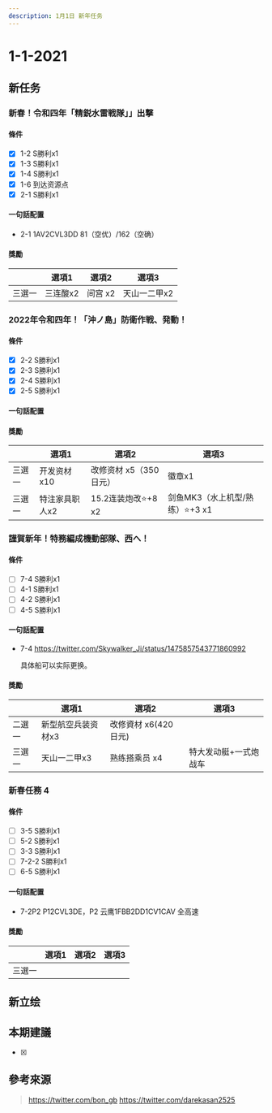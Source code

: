 ```yaml
---
description: 1月1日 新年任务
---
```


# 1-1-2021

## 新任务

### 新春！令和四年「精鋭水雷戦隊」」出撃

#### 條件

* [x] 1-2 S勝利x1
* [x] 1-3 S勝利x1
* [x] 1-4 S勝利x1
* [x] 1-6 到达资源点
* [x] 2-1 S勝利x1

#### 一句話配置

* 2-1 1AV2CVL3DD 81（空优）/162（空确）

#### 獎勵

|        | 選項1    | 選項2   | 選項3        |
| ------ | -------- | ------- | ------------ |
| 三選一 | 三连酸x2 | 间宫 x2 | 天山一二甲x2 |

### 2022年令和四年！「沖ノ島」防衛作戦、発動！

#### 條件

* [x] 2-2 S勝利x1
* [x] 2-3 S勝利x1
* [x] 2-4 S勝利x1
* [x] 2-5 S勝利x1

#### 一句話配置

#### 獎勵

|        | 選項1    | 選項2   | 選項3        |
| ------ | -------- | ------- | ------------ |
| 三選一 | 开发资材x10 | 改修资材 x5（350日元） | 徽章x1 |
| 三選一 | 特注家具职人x2 | 15.2连装炮改⭐+8 x2 | 剑鱼MK3（水上机型/熟练）⭐+3 x1 |

### 謹賀新年！特務編成機動部隊、西へ！

#### 條件

* [ ] 7-4 S勝利x1
* [ ] 4-1 S勝利x1
* [ ] 4-2 S勝利x1
* [ ] 4-5 S勝利x1

#### 一句話配置

* 7-4 https://twitter.com/Skywalker_Ji/status/1475857543771860992
  
  具体船可以实际更换。
  
#### 獎勵

|        | 選項1              | 選項2                | 選項3                 |
| ------ | ------------------ | -------------------- | --------------------- |
| 二選一 | 新型航空兵装资材x3 | 改修資材 x6(420日元) |                       |
| 三選一 | 天山一二甲x3       | 熟练搭乘员 x4        | 特大发动艇+一式炮战车 |

### 新春任務 4

#### 條件

* [ ] 3-5 S勝利x1
* [ ] 5-2 S勝利x1
* [ ] 3-3 S勝利x1
* [ ] 7-2-2 S勝利x1
* [ ] 6-5 S勝利x1

#### 一句話配置

* 7-2P2 P12CVL3DE，P2 云鹰1FBB2DD1CV1CAV 全高速

#### 獎勵

|        | 選項1 | 選項2 | 選項3 |
| ------ | ----- | ----- | ----- |
| 三選一 |       |       |       |

## 新立绘


## 本期建議

* [x] 

## 參考來源

>https://twitter.com/bon_gb
>https://twitter.com/darekasan2525